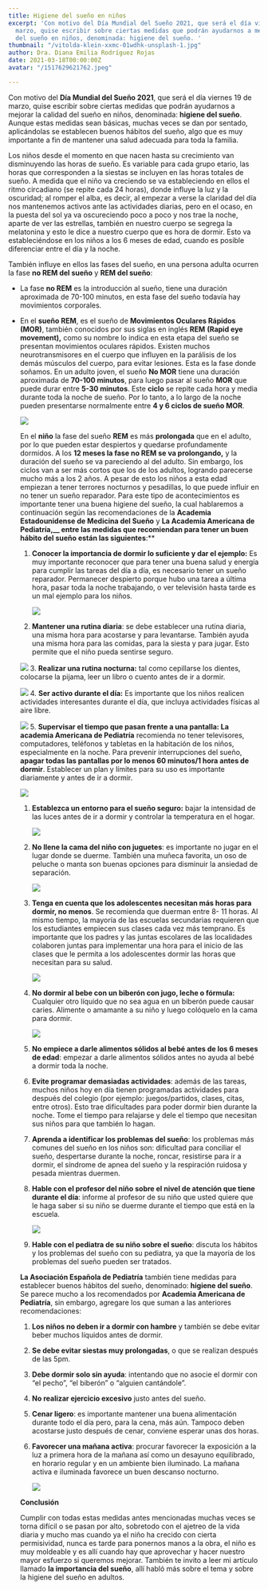 ```yaml
---
title: Higiene del sueño en niños
excerpt: 'Con motivo del Día Mundial del Sueño 2021, que será el día viernes 19 de
  marzo, quise escribir sobre ciertas medidas que podrán ayudarnos a mejorar la calidad
  del sueño en niños, denominada: higiene del sueño. '
thumbnail: "/vitolda-klein-xxmc-01wdhk-unsplash-1.jpg"
author: Dra. Diana Emilia Rodríguez Rojas
date: 2021-03-18T00:00:00Z
avatar: "/1517629621762.jpeg"

---
```

Con motivo del **Día Mundial del Sueño 2021**, que será el día viernes 19 de marzo, quise escribir sobre ciertas medidas que podrán ayudarnos a mejorar la calidad del sueño en niños, denominada: **higiene del sueño**. Aunque estas medidas sean básicas, muchas veces se dan por sentado, aplicándolas se establecen buenos hábitos del sueño, algo que es muy importante a fin de mantener una salud adecuada para toda la familia.

Los niños desde el momento en que nacen hasta su crecimiento van disminuyendo las horas de sueño. Es variable para cada grupo etario, las horas que corresponden a la siestas se incluyen en las horas totales de sueño. A medida que el niño va creciendo se va estableciendo en ellos el ritmo circadiano (se repite cada 24 horas), donde influye la luz y la oscuridad; al romper el alba, es decir, al empezar a verse la claridad del día nos mantenemos activos ante las actividades diarias, pero en el ocaso, en la puesta del sol ya va oscureciendo poco a poco y nos trae la noche, aparte de ver las estrellas, también en nuestro cuerpo se segrega la melatonina y esto le dice a nuestro cuerpo que es hora de dormir. Esto va estableciéndose en los niños a los 6 meses de edad, cuando es posible diferenciar entre el día y la noche.

También influye en ellos las fases del sueño, en una persona adulta ocurren la fase **no REM del sueño** y **REM del sueño**:

* La fase **no REM** es la introducción al sueño, tiene una duración aproximada de 70-100 minutos, en esta fase del sueño todavía hay movimientos corporales.
* En el **sueño REM**, es el sueño de **Movimientos Oculares Rápidos (MOR)**, también conocidos por sus siglas en inglés **REM** **(Rapid eye movement),** como su nombre lo indica en esta etapa del sueño se presentan movimientos oculares rápidos. Existen muchos neurotransmisores en el cuerpo que influyen en la parálisis de los demás músculos del cuerpo, para evitar lesiones. Esta es la fase donde soñamos. En un adulto joven, el sueño **No MOR** tiene una duración aproximada de **70-100 minutos**, para luego pasar al sueño **MOR** que puede durar entre **5-30 minutos**. Este **ciclo** se repite cada hora y media durante toda la noche de sueño. Por lo tanto, a lo largo de la noche pueden presentarse normalmente entre **4 y 6 ciclos de sueño MOR**.

  ![](/tara-raye-fiwshslutfw-unsplash-1.jpg)

  En el **niño** la fase del sueño **REM** es más **prolongada** que en el adulto, por lo que pueden estar despiertos y quedarse profundamente dormidos. A los **12 meses la fase no REM se va prolongando,** y la duración del sueño se va pareciendo al del adulto. Sin embargo, los ciclos van a ser más cortos que los de los adultos, logrando parecerse mucho más a los 2 años. A pesar de esto los niños a esta edad empiezan a tener terrores nocturnos y pesadillas, lo que puede influir en no tener un sueño reparador. Para este tipo de acontecimientos es importante tener una buena higiene del sueño, la cual hablaremos a continuación según las recomendaciones de la **Academia Estadounidense de Medicina del Sueño** y **La Academia Americana de Pediatría,__ entre las medidas que recomiendan para tener un buen hábito del sueño están las siguientes**:**
  1. **Conocer la importancia de dormir lo suficiente y dar el ejemplo:** Es muy importante reconocer que para tener una buena salud y energía para cumplir las tareas del día a día, es necesario tener un sueño reparador. Permanecer despierto porque hubo una tarea a última hora, pasar toda la noche trabajando, o ver televisión hasta tarde es un mal ejemplo para los niños.

     ![](/clint-mckoy-sd1clzsvhe4-unsplash-1.jpg)
  2. **Mantener una rutina diaria**: se debe establecer una rutina diaria, una misma hora para acostarse y para levantarse. También ayuda una misma hora para las comidas, para la siesta y para jugar. Esto permite que el niño pueda sentirse seguro.

  ![](/ocean-ng-l0xotanv94y-unsplash-1.jpg)
  3\. **Realizar una rutina nocturna:** tal como cepillarse los dientes, colocarse la pijama, leer un libro o cuento antes de ir a dormir.

  ![](/picsea-eqltydzrx7u-unsplash-1.jpg)
  4\. **Ser activo durante el día:** Es importante que los niños realicen actividades interesantes durante el día, que incluya actividades físicas al aire libre.

  ![](/yanapi-senaud-87n4ipql6c4-unsplash-1.jpg)
  5\. **Supervisar el tiempo que pasan frente a una pantalla: La academia Americana de Pediatría** recomienda no tener televisores, computadores, teléfonos y tabletas en la habitación de los niños, especialmente en la noche. Para prevenir interrupciones del sueño, **apagar todas las pantallas por lo menos 60 minutos/1 hora antes de dormir**. Establecer un plan y límites para su uso es importante diariamente y antes de ir a dormir.

  ![](/jelleke-vanooteghem-chuzevdl4qm-unsplash-1.jpg)
  1. **Establezca un entorno para el sueño seguro:** bajar la intensidad de las luces antes de ir a dormir y controlar la temperatura en el hogar.

     ![](/marie-despeyroux-2xuyxslnfou-unsplash-1.jpg)
  2. **No llene la cama del niño con juguetes**: es importante no jugar en el lugar donde se duerme. También una muñeca favorita, un oso de peluche o manta son buenas opciones para disminuir la ansiedad de separación.

     ![](/tanaphong-toochinda-gagc07wvvck-unsplash-1.jpg)
  3. **Tenga en cuenta que los adolescentes necesitan más horas para dormir, no menos**. Se recomienda que duerman entre 8- 11 horas. Al mismo tiempo, la mayoría de las escuelas secundarias requieren que los estudiantes empiecen sus clases cada vez más temprano. Es importante que los padres y las juntas escolares de las localidades colaboren juntas para implementar una hora para el inicio de las clases que le permita a los adolescentes dormir las horas que necesitan para su salud.

     ![](/kinga-cichewicz-5nzofwxoh88-unsplash-1.jpg)
  4. **No dormir al bebe con un biberón con jugo, leche o fórmula:** Cualquier otro líquido que no sea agua en un biberón puede causar caries. Alimente o amamante a su niño y luego colóquelo en la cama para dormir.

     ![](/kelly-sikkema-y1j60ifj5-m-unsplash-1.jpg)
  5. **No empiece a darle alimentos sólidos al bebé antes de los 6 meses de edad**: empezar a darle alimentos sólidos antes no ayuda al bebé a dormir toda la noche.
  6. **Evite programar demasiadas actividades**: además de las tareas, muchos niños hoy en día tienen programadas actividades para después del colegio (por ejemplo: juegos/partidos, clases, citas, entre otros). Esto trae dificultades para poder dormir bien durante la noche. Tome el tiempo para relajarse y dele el tiempo que necesitan sus niños para que también lo hagan.
  7. **Aprenda a identificar los problemas del sueño**: los problemas más comunes del sueño en los niños son: dificultad para conciliar el sueño, despertarse durante la noche, roncar, resistirse para ir a dormir, el síndrome de apnea del sueño y la respiración ruidosa y pesada mientras duermen.
  8. **Hable con el profesor del niño sobre el nivel de atención que tiene durante el día**: informe al profesor de su niño que usted quiere que le haga saber si su niño se duerme durante el tiempo que está en la escuela.

     ![](/thomas-park-ss-r7bvcqty-unsplash-1.jpg)
  9. **Hable con el pediatra de su niño sobre el sueño**: discuta los hábitos y los problemas del sueño con su pediatra, ya que la mayoría de los problemas del sueño pueden ser tratados.

  **La Asociación Española de Pediatría** también tiene medidas para establecer buenos hábitos del sueño, denominado: **higiene del sueño**. Se parece mucho a los recomendados por **Academia Americana de Pediatría**, sin embargo, agregare los que suman a las anteriores recomendaciones:
  1. **Los niños no deben ir a dormir con hambre** y también se debe evitar beber muchos líquidos antes de dormir.
  2. **Se debe evitar siestas muy prolongadas**, o que se realizan después de las 5pm.
  3. **Debe dormir solo sin ayuda**: intentando que no asocie el dormir con “el pecho”, “el biberón” o “alguien cantándole”.
  4. **No realizar ejercicio excesivo** justo antes del sueño.
  5. **Cenar ligero**: es importante mantener una buena alimentación durante todo el día pero, para la cena, más aún. Tampoco deben acostarse justo después de cenar, conviene esperar unas dos horas.
  6. **Favorecer una mañana activa**: procurar favorecer la exposición a la luz a primera hora de la mañana así como un desayuno equilibrado, en horario regular y en un ambiente bien iluminado. La mañana activa e iluminada favorece un buen descanso nocturno.

     ![](/zwaddi-yvybosibje8-unsplash-2.jpg)

  **Conclusión**

  Cumplir con todas estas medidas antes mencionadas muchas veces se torna difícil o se pasan por alto, sobretodo con el ajetreo de la vida diaria y mucho mas cuando ya el niño ha crecido con cierta permisividad, nunca es tarde para ponernos manos a la obra, el niño es muy moldeable y es allí cuando hay que aprovechar y hacer nuestro mayor esfuerzo si queremos mejorar. También te invito a leer mi artículo llamado **la importancia del sueño**, allí habló más sobre el tema y sobre la higiene del sueño en adultos.